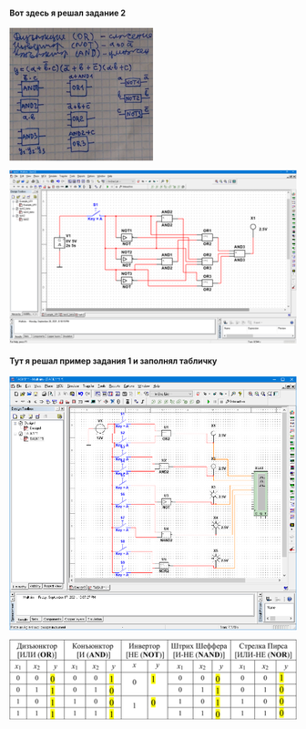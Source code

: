 #### Вот здесь я решал задание 2 
<img src="screenshots/IMG_20210921_030709_1.jpg" width="50%">

![1](screenshots/2021-09-21_025102.png)

#### Тут я решал пример задания 1 и заполнял табличку
![2](screenshots/2021-09-17_222337.png)

![3](screenshots/2021-09-21_045106.png)
